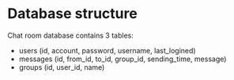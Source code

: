 # Database structure

Chat room database contains 3 tables:
* users (id, account, password, username, last_logined)
* messages (id, from_id, to_id, group_id, sending_time, message)
* groups (id, user_id, name)